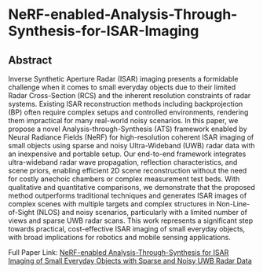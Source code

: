 # NeRF-enabled-Analysis-Through-Synthesis-for-ISAR-Imaging

## Abstract
Inverse Synthetic Aperture Radar (ISAR) imaging presents a formidable challenge when it comes to small everyday objects due to their limited Radar Cross-Section (RCS) and the inherent resolution constraints of radar systems. Existing ISAR reconstruction methods including backprojection (BP) often require complex setups and controlled environments, rendering them impractical for many real-world noisy scenarios. In this paper, we propose a novel Analysis-through-Synthesis (ATS) framework enabled by Neural Radiance Fields (NeRF) for high-resolution coherent ISAR imaging of small objects using sparse and noisy Ultra-Wideband (UWB) radar data with an inexpensive and portable setup. Our end-to-end framework integrates ultra-wideband radar wave propagation, reflection characteristics, and scene priors, enabling efficient 2D scene reconstruction without the need for costly anechoic chambers or complex measurement test beds. With qualitative and quantitative comparisons, we demonstrate that the proposed method outperforms traditional techniques and generates ISAR images of complex scenes with multiple targets and complex structures in Non-Line-of-Sight (NLOS) and noisy scenarios, particularly with a limited number of views and sparse UWB radar scans. This work represents a significant step towards practical, cost-effective ISAR imaging of small everyday objects, with broad implications for robotics and mobile sensing applications. 

Full Paper Link: [NeRF-enabled Analysis-Through-Synthesis for ISAR Imaging of Small Everyday Objects with Sparse and Noisy UWB Radar Data](https://arxiv.org/abs/2410.10085)
